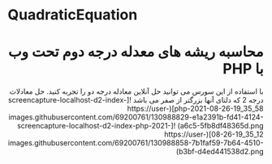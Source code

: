 # QuadraticEquation
<div dir="rtl">

<h1> محاسبه ریشه های معدله درجه دوم تحت وب با PHP </h1>
با استفاده از این سورس می توانید حل آنلاین معادله درجه دو را تجربه کنید. 
حل معادلات درجه 2 که دلتای آنها بزرگتر از صفر می باشد
![screencapture-localhost-d2-index-php-2021-08-26-19_35_58](https://user-images.githubusercontent.com/69200761/130988829-e1a2391b-fd41-4124-a6c5-5fb8df48365d.png)
![screencapture-localhost-d2-index-php-2021-08-26-19_35_12](https://user-images.githubusercontent.com/69200761/130988858-7b1faf59-7b64-4510-b3bf-d4ed441538d2.png)

<div>
